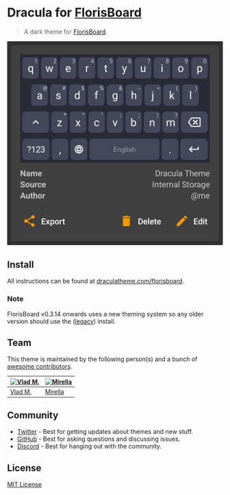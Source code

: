 # Dracula for [FlorisBoard](https://github.com/florisboard/florisboard)

> A dark theme for [FlorisBoard](https://github.com/florisboard/florisboard).

![Screenshot](./screenshot.png)

## Install

All instructions can be found at [draculatheme.com/florisboard](https://draculatheme.com/florisboard).

### Note
FlorisBoard v0.3.14 onwards uses a new theming system so any older version should use the ([legacy](https://github.com/dracula/florisboard/tree/0.3.14)) install.

## Team

This theme is maintained by the following person(s) and a bunch of [awesome contributors](https://github.com/dracula/florisboard/graphs/contributors).

| [![Vlad M.](https://github.com/venem.png?size=100)](https://github.com/venem) | [![Mirella](https://github.com/dhampir-damsel.png?size=100)](https://github.com/dhampir-damsel) |
| ---                                                                           | ---                                                                                             |
| [Vlad M.](https://github.com/venem)                                           | [Mirella](https://github.com/dhampir-damsel)                                                    |

## Community

- [Twitter](https://twitter.com/draculatheme) - Best for getting updates about themes and new stuff.
- [GitHub](https://github.com/dracula/dracula-theme/discussions) - Best for asking questions and discussing issues.
- [Discord](https://draculatheme.com/discord-invite) - Best for hanging out with the community.

## License

[MIT License](./LICENSE)
